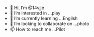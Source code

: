 - 👋 Hi, I’m @14vjje
- 👀 I’m interested in ...play
- 🌱 I’m currently learning ...Engilsh
- 💞️ I’m looking to collaborate on ...photo
- 📫 How to reach me ...Pilot

<!---
14vjje/14vjje is a ✨ special ✨ repository because its `README.md` (this file) appears on your GitHub profile.
You can click the Preview link to take a look at your changes.
--->
